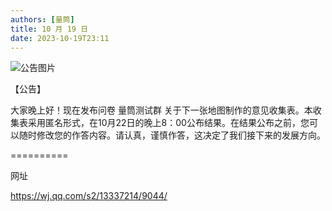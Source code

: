 ```yaml
---
authors: [量筒]
title: 10 月 19 日
date: 2023-10-19T23:11
---
```


![公告图片](/anno/23101901.jpg)

【公告】

大家晚上好！现在发布问卷 量筒测试群 关于下一张地图制作的意见收集表。本收集表采用匿名形式，在10月22日的晚上8：00公布结果。在结果公布之前，您可以随时修改您的作答内容。请认真，谨慎作答，这决定了我们接下来的发展方向。

==========

网址

https://wj.qq.com/s2/13337214/9044/
